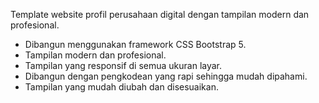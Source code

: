 

Template website profil perusahaan digital dengan tampilan modern dan profesional.

-	Dibangun menggunakan framework CSS Bootstrap 5.
-	Tampilan modern dan profesional.
-	Tampilan yang responsif di semua ukuran layar.
-	Dibangun dengan pengkodean yang rapi sehingga mudah dipahami.
- Tampilan yang mudah diubah dan disesuaikan.

